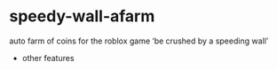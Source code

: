 # speedy-wall-afarm
auto farm of coins for the roblox game ‘be crushed by a speeding wall’
+ other features
